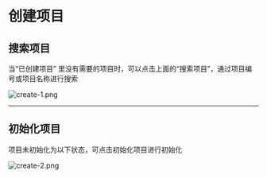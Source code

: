 # 创建项目

## 搜索项目

当“已创建项目” 里没有需要的项目时，可以点击上面的“搜索项目”，通过项目编号或项目名称进行搜索

![create-1.png](/assets/create-1.png)

---

## 初始化项目

项目未初始化为以下状态，可点击初始化项目进行初始化

![create-2.png](/assets/create-2.png)
